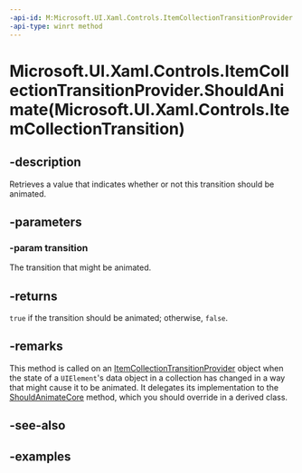 ```yaml
---
-api-id: M:Microsoft.UI.Xaml.Controls.ItemCollectionTransitionProvider.ShouldAnimate(Microsoft.UI.Xaml.Controls.ItemCollectionTransition)
-api-type: winrt method
---
```


# Microsoft.UI.Xaml.Controls.ItemCollectionTransitionProvider.ShouldAnimate(Microsoft.UI.Xaml.Controls.ItemCollectionTransition)

<!--
public bool ShouldAnimate (Microsoft.UI.Xaml.Controls.ItemCollectionTransition transition);
-->


## -description

Retrieves a value that indicates whether or not this transition should be animated.

## -parameters

### -param transition

The transition that might be animated.

## -returns

`true` if the transition should be animated; otherwise, `false`.

## -remarks

This method is called on an [ItemCollectionTransitionProvider](itemcollectiontransitionprovider.md) object when the state of a `UIElement`'s data object in a collection has changed in a way that might cause it to be animated. It delegates its implementation to the [ShouldAnimateCore](itemcollectiontransitionprovider_shouldanimatecore_14508869.md) method, which you should override in a derived class.

## -see-also

## -examples


